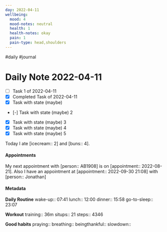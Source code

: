 ```yaml
---
day: 2022-04-11
wellbeing:
  mood: 4
  mood-notes: neutral
  health: 1
  health-notes: okay
  pain: 1
  pain-type: head,shoulders
---
```

#daily #journal

# Daily Note 2022-04-11

- [ ] Task 1 of 2022-04-11
- [x] Completed Task of 2022-04-11
- [x] Task with state (maybe)
- [-] Task with state (maybe) 2
- [x] Task with state (maybe) 3
- [x] Task with state (maybe) 4
- [x] Task with state (maybe) 5

Today I ate [icecream:: 2] and [buns:: 4].

#### Appointments
My next appointment with [person:: AB1908] is on [appointment:: 2022-08-21].
Also I have an appointment at [appointment:: 2022-09-30 21:08] with [person:: Jonathan]

#### Metadata

**Daily Routine**
wake-up:: 07:41
lunch:: 12:00
dinner:: 15:58
go-to-sleep:: 23:07

**Workout**
training:: 36m
situps:: 21
steps:: 4346

**Good habits**
praying:: 
breathing:: 
beingthankful:: 
slowdown:: 
